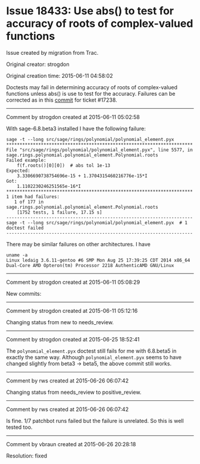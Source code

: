 # Issue 18433: Use abs() to test for accuracy of roots of complex-valued functions

Issue created by migration from Trac.

Original creator: strogdon

Original creation time: 2015-06-11 04:58:02

Doctests may fail in determining accuracy of roots of complex-valued functions unless abs() is use to test for the accuracy. Failures can be corrected as in this [commit](http://git.sagemath.org/sage.git/commit/?id=26eeff1d73aaa2cbfed3e73ac8c60f6910737b1f) for ticket #17238.


---

Comment by strogdon created at 2015-06-11 05:02:58

With sage-6.8.beta3 installed I have the following failure:

```
sage -t --long src/sage/rings/polynomial/polynomial_element.pyx
**********************************************************************
File "src/sage/rings/polynomial/polynomial_element.pyx", line 5577, in sage.rings.polynomial.polynomial_element.Polynomial.roots
Failed example:
    f(f.roots()[0][0])  # abs tol 1e-13
Expected:
    3.3306690738754696e-15 + 1.3704315460216776e-15*I
Got:
    1.1102230246251565e-16*I
**********************************************************************
1 item had failures:
   1 of 177 in sage.rings.polynomial.polynomial_element.Polynomial.roots
    [1752 tests, 1 failure, 17.15 s]
----------------------------------------------------------------------
sage -t --long src/sage/rings/polynomial/polynomial_element.pyx  # 1 doctest failed
----------------------------------------------------------------------
```


There may be similar failures on other architectures. I have

```
uname -a
Linux ledaig 3.6.11-gentoo #6 SMP Mon Aug 25 17:39:25 CDT 2014 x86_64 Dual-Core AMD Opteron(tm) Processor 2218 AuthenticAMD GNU/Linux
```



---

Comment by strogdon created at 2015-06-11 05:08:29

New commits:


---

Comment by strogdon created at 2015-06-11 05:12:16

Changing status from new to needs_review.


---

Comment by strogdon created at 2015-06-25 18:52:41

The `polynomial_element.pyx` doctest still fails for me with 6.8.beta5 in exactly the same way. Although `polynomial_element.pyx` seems to have changed slightly from beta3 -> beta5, the above commit still works.


---

Comment by rws created at 2015-06-26 06:07:42

Changing status from needs_review to positive_review.


---

Comment by rws created at 2015-06-26 06:07:42

Is fine. 1/7 patchbot runs failed but the failure is unrelated. So this is well tested too.


---

Comment by vbraun created at 2015-06-26 20:28:18

Resolution: fixed
